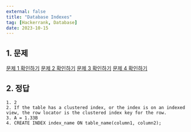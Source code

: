 ```yaml
---
external: false
title: "Database Indexes"
tag: [Hackerrank, Database]
date: 2023-10-15
---
```


## 1. 문제

[문제 1 확인하기](https://www.hackerrank.com/challenges/indexes-1/problem?isFullScreen=true)
[문제 2 확인하기](https://www.hackerrank.com/challenges/indexes-2/problem)
[문제 3 확인하기](https://www.hackerrank.com/challenges/indexes-3/problem)
[문제 4 확인하기](https://www.hackerrank.com/challenges/indexes-4/problem)

## 2. 정답

```textile
1. 2
2. If the table has a clustered index, or the index is on an indexed view, the row locator is the clustered index key for the row.
3. A = 1.33B
4. CREATE INDEX index_name ON table_name(column1, column2);
```
